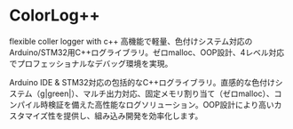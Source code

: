# ColorLog++
flexible coller logger with c++
高機能で軽量、色付けシステム対応のArduino/STM32用C++ログライブラリ。ゼロmalloc、OOP設計、4レベル対応でプロフェッショナルなデバッグ環境を実現。

Arduino IDE & STM32対応の包括的なC++ログライブラリ。直感的な色付けシステム（g|green|）、マルチ出力対応、固定メモリ割り当て（ゼロmalloc）、コンパイル時検証を備えた高性能なログソリューション。OOP設計により高いカスタマイズ性を提供し、組み込み開発を効率化します。
